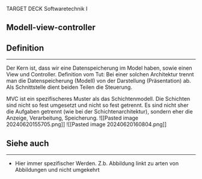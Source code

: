 
TARGET DECK
Softwaretechnik I

Modell-view-controller
--
## Definition
***
Der Kern ist, dass wir eine Datenspeicherung im Model haben, sowie einen View und Controller.
Definition vom Tut:
Bei einer solchen Architektur trennt man die Datenspeicherung (Modell) von der Darstellung (Präsentation) ab. Als Schnittstelle dient beiden Teilen die Steuerung.

MVC ist ein spezifischeres Muster als das Schichtenmodell. Die Schichten sind nicht so fest umgesetzt und nicht so fest getrennt. Es sind nicht sher die Aufgaben getrennt (wie bei der Schichtenarchitektur), sondern eher die Anzeige, Verarbeitung, Speicherung.
![[Pasted image 20240620155705.png]]
![[Pasted image 20240620160804.png]]
## Siehe auch
***
* Hier immer spezifischer Werden. Z.b. Abbildung linkt zu arten von Abbildungen und nicht umgekehrt